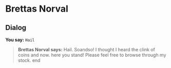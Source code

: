 # Brettas Norval
## Dialog

**You say:** `Hail`



>**Brettas Norval says:** Hail. Soandso!  I thought I heard the clink of coins and now. here you stand!  Please feel free to browse through my stock.
end





